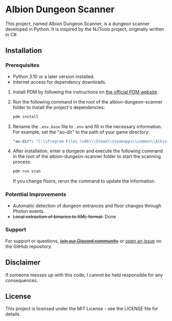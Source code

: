 # Albion Dungeon Scanner

This project, named Albion Dungeon Scanner, is a dungeon scanner developed in Python. It is inspired by the NJTools project, originally written in C#.

## Installation

### Prerequisites
- Python 3.10 or a later version installed.
- Internet access for dependency downloads.

1. Install PDM by following the instructions on [the official PDM website](https://pdm-project.org/latest/#recommended-installation-method).

2. Run the following command in the root of the albion-dungeon-scanner folder to install the project's dependencies:
   ```bash
   pdm install
   ```

3. Rename the `.env.base` file to `.env` and fill in the necessary information.
   For example, set the "ao-dir" to the path of your game directory:
   ```yaml
   "ao-dir": "C:\\Program Files (x86)\\Steam\\steamapps\\common\\Albion Online\\game\\" 
   ```

4. After installation, enter a dungeon and execute the following command in the root of the albion-dungeon-scanner folder to start the scanning process:
   ```bash
   pdm run scan
   ```
   If you change floors, rerun the command to update the information.

### Potential Improvements

- Automatic detection of dungeon entrances and floor changes through Photon events.
- ~~Local extraction of binaries to XML format.~~ Done

### Support

For support or questions, ~~[join our Discord community]()~~ or [open an issue](https://github.com/CleverCheat/albion-dungeon-scanner/issues/new) on the GitHub repository.

## Disclaimer

If someone messes up with this code, I cannot be held responsible for any consequences.

## License

This project is licensed under the MIT License - see the LICENSE file for details.